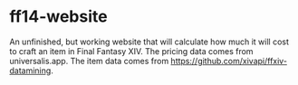 # ff14-website
 An unfinished, but working website that will calculate how much it will cost to craft an item in Final Fantasy XIV.  The pricing data comes from universalis.app.  The item data comes from https://github.com/xivapi/ffxiv-datamining.  
